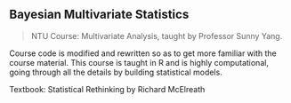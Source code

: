 ## Bayesian Multivariate Statistics
> NTU Course: Multivariate Analysis, taught by Professor Sunny Yang.

Course code is modified and rewritten so as to get more familiar with the course material.
This course is taught in R and is highly computational, going through all the details by building statistical models.

Textbook: Statistical Rethinking by Richard McElreath